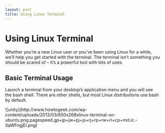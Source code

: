 ```yaml
---
layout: post
title: Using Linux Terminal
---
```

<h1>Using Linux Terminal</h1>
<p>Whether you’re a new Linux user or you’ve been using Linux for a while, we’ll help you get started with the terminal. The terminal isn’t something you should be scared of – it’s a powerful tool with lots of uses.</p>

<h2>Basic Terminal Usage</h2>
<p>Launch a terminal from your desktop’s application menu and you will see the bash shell. There are other shells, but most Linux distributions use bash by default.</p>
![unity](http://www.howtogeek.com/wp-content/uploads/2013/03/650x268xlinux-terminal-on-ubuntu.png.pagespeed.gp+jp+jw+pj+js+rj+rp+rw+ri+cp+md.ic.-XaWFngjEl.png)
